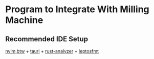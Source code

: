 # Program to Integrate With Milling Machine

## Recommended IDE Setup

[nvim,btw](https://neovim.io/) + [tauri](https://marketplace.visualstudio.com/items?itemName=tauri-apps.tauri-vscode) + [rust-analyzer](https://marketplace.visualstudio.com/items?itemName=rust-lang.rust-analyzer) + [leptosfmt](https://github.com/bram209/leptosfmt)
